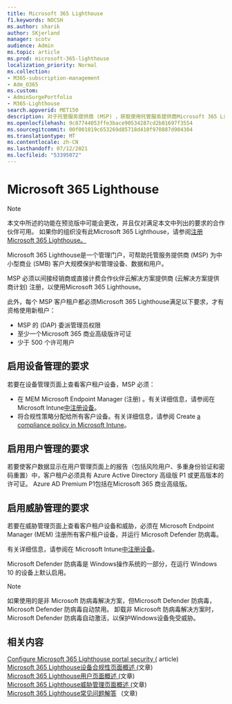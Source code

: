 ```yaml
---
title: Microsoft 365 Lighthouse
f1.keywords: NOCSH
ms.author: sharik
author: SKjerland
manager: scotv
audience: Admin
ms.topic: article
ms.prod: microsoft-365-lighthouse
localization_priority: Normal
ms.collection:
- M365-subscription-management
- Adm_O365
ms.custom:
- AdminSurgePortfolio
- M365-Lighthouse
search.appverid: MET150
description: 对于托管服务提供商 (MSP) ，获取使用托管服务提供商Microsoft 365 Lighthouse。
ms.openlocfilehash: 9c87744053ffe3bace90534287cd2b81697f3554
ms.sourcegitcommit: 00f001019c653269d85718d410f970887d904304
ms.translationtype: MT
ms.contentlocale: zh-CN
ms.lasthandoff: 07/12/2021
ms.locfileid: "53395072"
---
```

# <a name="requirements-for-microsoft-365-lighthouse"></a>Microsoft 365 Lighthouse

> [!NOTE]
> 本文中所述的功能在预览版中可能会更改，并且仅对满足本文中列出的要求的合作伙伴可用。 如果你的组织没有此Microsoft 365 Lighthouse，请参阅[注册Microsoft 365 Lighthouse。](m365-lighthouse-sign-up.md)

Microsoft 365 Lighthouse是一个管理门户，可帮助托管服务提供商 (MSP) 为中小型商业 (SMB) 客户大规模保护和管理设备、数据和用户。  

MSP 必须以间接经销商或直接计费合作伙伴云解决方案提供商 (云解决方案提供商计划) 注册，以使用Microsoft 365 Lighthouse。  

此外，每个 MSP 客户租户都必须Microsoft 365 Lighthouse满足以下要求，才有资格使用新租户： 
 
- MSP 的 (DAP) 委派管理员权限 
- 至少一个Microsoft 365 商业高级版许可证 
- 少于 500 个许可用户  

## <a name="requirements-for-enablingdevice-management"></a>启用设备管理的要求   

若要在设备管理页面上查看客户租户设备，MSP 必须：    

- 在 MEM Microsoft Endpoint Manager (注册) 。有关详细信息，请参阅在 Microsoft Intune[中注册设备](/mem/intune/enrollment/)。
- 将合规性策略分配给所有客户设备。有关详细信息，请参阅 Create [a compliance policy in Microsoft Intune](/mem/intune/protect/create-compliance-policy)。 

## <a name="requirements-for-enabling-usermanagement"></a>启用用户管理的要求 

若要使客户数据显示在用户管理页面上的报告（包括风险用户、多重身份验证和密码重置）中，客户租户必须具有 Azure Active Directory 高级版 P1 或更高版本的许可证。 Azure AD Premium P1包括在Microsoft 365 商业高级版。   

## <a name="requirements-for-enablingthreat-management"></a>启用威胁管理的要求 

若要在威胁管理页面上查看客户租户设备和威胁，必须在 Microsoft Endpoint Manager (MEM) 注册所有客户租户设备，并运行 Microsoft Defender 防病毒。  

有关详细信息，请参阅在 Microsoft Intune[中注册设备](/mem/intune/enrollment/)。  

Microsoft Defender 防病毒是 Windows操作系统的一部分，在运行 Windows 10 的设备上默认启用。  

> [!NOTE] 
> 如果使用的是非 Microsoft 防病毒解决方案，但Microsoft Defender 防病毒，Microsoft Defender 防病毒自动禁用。 卸载非 Microsoft 防病毒解决方案时，Microsoft Defender 防病毒自动激活，以保护Windows设备免受威胁。    

## <a name="related-content"></a>相关内容   

[Configure Microsoft 365 Lighthouse portal security (](m365-lighthouse-configure-portal-security.md) article) \
[Microsoft 365 Lighthouse设备合规性页面概述 (](m365-lighthouse-device-compliance-page-overview.md)文章) \
[Microsoft 365 Lighthouse用户页面概述 (](m365-lighthouse-users-page-overview.md)文章) \
[Microsoft 365 Lighthouse威胁管理页面概述 (](m365-lighthouse-threat-management-page-overview.md)文章) \
[Microsoft 365 Lighthouse常见问题解答](m365-lighthouse-faq.yml)   (文章) 


